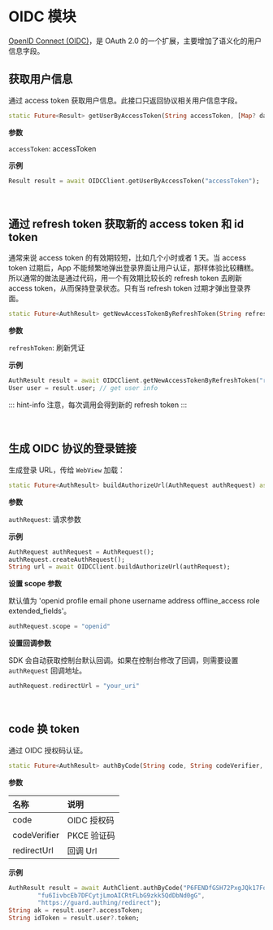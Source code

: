 # OIDC 模块

<LastUpdated/>

[OpenID Connect (OIDC)](https://docs.authing.cn/v2/apn/#关于-oidc)，是 OAuth 2.0 的一个扩展，主要增加了语义化的用户信息字段。

## 获取用户信息

通过 access token 获取用户信息。此接口只返回协议相关用户信息字段。

```dart
static Future<Result> getUserByAccessToken(String accessToken, [Map? data]) async
```

**参数**

`accessToken`: accessToken

**示例**

```dart
Result result = await OIDCClient.getUserByAccessToken("accessToken");
```

<br>

## 通过 refresh token 获取新的 access token 和 id token

通常来说 access token 的有效期较短，比如几个小时或者 1 天。当 access token 过期后，App 不能频繁地弹出登录界面让用户认证，那样体验比较糟糕。所以通常的做法是通过代码，用一个有效期比较长的 refresh token 去刷新 access token，从而保持登录状态。只有当 refresh token 过期才弹出登录界面。

```dart
static Future<AuthResult> getNewAccessTokenByRefreshToken(String refreshToken) async
```

**参数**

`refreshToken`: 刷新凭证

**示例**

```dart
AuthResult result = await OIDCClient.getNewAccessTokenByRefreshToken("refreshToken");
User user = result.user; // get user info
```

::: hint-info
注意，每次调用会得到新的 refresh token
:::

<br>

## 生成 OIDC 协议的登录链接

生成登录 URL，传给 `WebView` 加载：

```dart
static Future<AuthResult> buildAuthorizeUrl(AuthRequest authRequest) async
```

**参数**

`authRequest`: 请求参数

**示例**

```dart
AuthRequest authRequest = AuthRequest();
authRequest.createAuthRequest();
String url = await OIDCClient.buildAuthorizeUrl(authRequest);
```

**设置 scope 参数**

默认值为 'openid profile email phone username address offline_access role extended_fields'。

```dart
authRequest.scope = "openid"
```

**设置回调参数**

SDK 会自动获取控制台默认回调。如果在控制台修改了回调，则需要设置 `authRequest` 回调地址。

```dart
authRequest.redirectUrl = "your_uri"
```

<br>

## code 换 token

通过 OIDC 授权码认证。

```dart
static Future<AuthResult> authByCode(String code, String codeVerifier, String redirectUrl) async
```

**参数**

| 名称  | 说明 |
| :---- | :---- |
| code | OIDC 授权码 |
| codeVerifier | PKCE 验证码 |
| redirectUrl | 回调 Url |

**示例**

```dart
AuthResult result = await AuthClient.authByCode("P6FENDfGSH72PxgJQk17FoGMWY3oL1G0D2PQ1AfyDeo",
        "fu6IivbcEb7DFCytjLmoAICRtFLbG9zkk5QdDbNd0gG",
        "https://guard.authing/redirect");
String ak = result.user?.accessToken;
String idToken = result.user?.token;
```

<br>